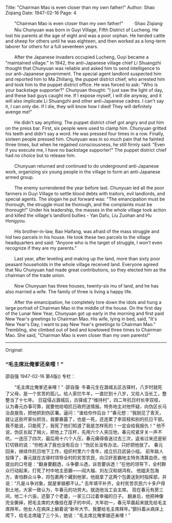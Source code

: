 Title: "Chairman Mao is even closer than my own father!"
Author: Shao Ziqiang
Date: 1947-02-16
Page: 4

　　"Chairman Mao is even closer than my own father!"
　　·Shao Ziqiang·
　　Niu Chunyuan was born in Guyi Village, Fifth District of Lucheng. He lost his parents at the age of eight and was a poor orphan. He herded cattle and sheep for others until he was eighteen, and then worked as a long-term laborer for others for a full seventeen years.

　　After the Japanese invaders occupied Lucheng, Guyi became a "maintained village." In 1942, the anti-Japanese village chief Li Shuangzhi thought that Chunyuan was reliable and asked him to send intelligence to our anti-Japanese government. The special agent landlord suspected him and reported him to Ma Zhiliang, the puppet district chief, who arrested him and took him to the puppet district office. He was forced to ask: "Who is your backstage supporter?" Chunyuan thought: "I just saw the light of day, and these bad guys caught me. If I expose myself, I will die anyway, and it will also implicate Li Shuangzhi and other anti-Japanese cadres. I can't say it, I can only die. If I die, they will know how I died! They will definitely avenge me!"

　　He didn't say anything. The puppet district chief got angry and put him on the press bar. First, six people were used to clamp him. Chunyuan gritted his teeth and didn't say a word. He was pressed four times in a row. Finally, sixteen people pressed him. Chunyuan was in so much pain that he fainted three times, but when he regained consciousness, he still firmly said: "Even if you execute me, I have no backstage supporter!" The puppet district chief had no choice but to release him.

　　Chunyuan returned and continued to do underground anti-Japanese work, organizing six young people in the village to form an anti-Japanese armed group.

　　The enemy surrendered the year before last. Chunyuan led all the poor farmers in Guyi Village to settle blood debts with traitors, evil landlords, and special agents. The slogan he put forward was: "The emancipation must be thorough, the struggle must be thorough, and the complaints must be thorough!" Under his leadership, the masses in the whole village took action and killed the village's landlord bullies - Yan Dafu, Liu Zuohan and Hu Hongyou.

　　His brother-in-law, Bao Haifang, was afraid of the mass struggle and hid two parcels in his house. He took these two parcels to the village headquarters and said: "Anyone who is the target of struggle, I won't even recognize if they are my parents."

　　Last year, after leveling and making up the land, more than sixty poor peasant households in the whole village received land. Everyone agreed that Niu Chunyuan had made great contributions, so they elected him as the chairman of the trade union.

　　Now Chunyuan has three houses, twenty-six mu of land, and he has also married a wife. The family of three is living a happy life.

　　After the emancipation, he completely tore down the idols and hung a large portrait of Chairman Mao in the middle of the house. On the first day of the Lunar New Year, Chunyuan got up early in the morning and first paid New Year's greetings to Chairman Mao. His wife, lying in bed, said, "It's New Year's Day, I want to pay New Year's greetings to Chairman Mao." Trembling, she climbed out of bed and kowtowed three times to Chairman Mao. She said, "Chairman Mao is even closer than my own parents!"



<hr /> 

Original: 


### “毛主席比俺爹还亲哩！”
邵自强
1947-02-16
第4版()
专栏：

　　“毛主席比俺爹还亲哩！”
    ·邵自强·
    牛春元生在潞城五区古驿村，八岁时就死了父母，是一个贫苦的孤儿。给人家拦牛羊，一直拦到十八岁，又给人当长工，整整当了十七年。
    日寇侵占潞城后，古驿成了“维持村”，四二年抗日村长李双枝，认为春元办事可靠，就要他给咱抗日政府送情报。特务地主对他怀疑，向伪区长马治良报告，把他抓到伪区署。逼问：“谁给你作后台？”春元想：“我刚见了青天，就让这些坏家伙抓住，我要暴露了，也是一死，还连累了李双枝和别的抗日干部。我不能说，只能死了，我死了他们知道了我是怎样死的！一定会给我报仇！”
    他不说，伪区长起了贼火，把他上了压杆，先用六个人夹压他，春元咬紧牙关一声不吭，一连压了四次，最后用十六个人压，春元痛得昏迷过去三次，返省过来还是斩钉切铁的说：“你枪决了我也没有后台！”伪区长没有办法，只好把他放了。
    春元回来，继续作抗日地下工作，组织村里六个青年，成立抗日武装小组。
    前年敌人投降了，春元就在古驿村领导全村的贫苦农民，向汉奸恶霸地主特务清算血债，他提出的口号是：“翻身要翻透，斗争要斗透，诉苦要诉透！”在他的领导下，全村群众行动起来，打死了村中地主恶霸——阎大福、刘左汉和胡鸿有。
    他姐夫包海方，害怕群众斗争，将包裹两个藏到他家，他就拿了这两个包裹送到村指挥部，并说：“凡是斗争对象，就是爹娘都不认。”
    去年填平补齐，全村贫苦农民六十多户得到土地，大家一致认为，牛春元的功劳大。就选他当工会主席。
    现在春元有房三间，地二十六亩，还娶了个老婆，一家三口过着幸福的日子。
    翻身后，他把神像完全撕掉，把毛主席的大像挂在屋子的中间，大年初一，春元早晨起来就先给毛主席拜年。他女人在病床上躺着说“新年大节，我要给毛主席拜年。”颤抖着从病床上爬下，给毛主席磕了三个头，她说：“毛主席比俺爹娘还亲哩！”
